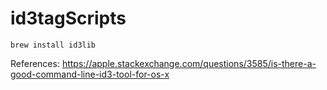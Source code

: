 # id3tagScripts

` brew install id3lib `


References:
https://apple.stackexchange.com/questions/3585/is-there-a-good-command-line-id3-tool-for-os-x
